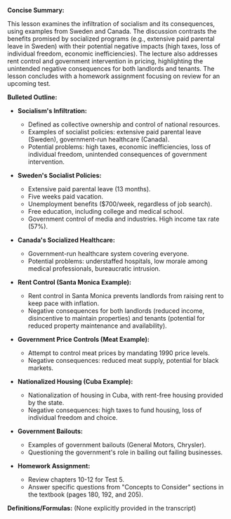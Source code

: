 **Concise Summary:**

This lesson examines the infiltration of socialism and its consequences, using examples from Sweden and Canada.  The discussion contrasts the benefits promised by socialized programs (e.g., extensive paid parental leave in Sweden) with their potential negative impacts (high taxes, loss of individual freedom, economic inefficiencies). The lecture also addresses rent control and government intervention in pricing, highlighting the unintended negative consequences for both landlords and tenants.  The lesson concludes with a homework assignment focusing on review for an upcoming test.

**Bulleted Outline:**

* **Socialism's Infiltration:**
    * Defined as collective ownership and control of national resources.
    * Examples of socialist policies: extensive paid parental leave (Sweden), government-run healthcare (Canada).
    *  Potential problems: high taxes, economic inefficiencies, loss of individual freedom, unintended consequences of government intervention.

* **Sweden's Socialist Policies:**
    * Extensive paid parental leave (13 months).
    * Five weeks paid vacation.
    * Unemployment benefits ($700/week, regardless of job search).
    * Free education, including college and medical school.
    * Government control of media and industries.  High income tax rate (57%).

* **Canada's Socialized Healthcare:**
    * Government-run healthcare system covering everyone.
    * Potential problems: understaffed hospitals, low morale among medical professionals, bureaucratic intrusion.


* **Rent Control (Santa Monica Example):**
    * Rent control in Santa Monica prevents landlords from raising rent to keep pace with inflation.
    * Negative consequences for both landlords (reduced income, disincentive to maintain properties) and tenants (potential for reduced property maintenance and availability).

* **Government Price Controls (Meat Example):**
    * Attempt to control meat prices by mandating 1990 price levels.
    * Negative consequences: reduced meat supply, potential for black markets.

* **Nationalized Housing (Cuba Example):**
    * Nationalization of housing in Cuba, with rent-free housing provided by the state.
    * Negative consequences: high taxes to fund housing, loss of individual freedom and choice.

* **Government Bailouts:**
    * Examples of government bailouts (General Motors, Chrysler).
    * Questioning the government's role in bailing out failing businesses.


* **Homework Assignment:**
    * Review chapters 10-12 for Test 5.
    * Answer specific questions from "Concepts to Consider" sections in the textbook (pages 180, 192, and 205).


**Definitions/Formulas:** (None explicitly provided in the transcript)

